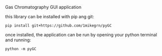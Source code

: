 Gas Chromatography GUI application

this library can be installed with pip ang git:

    pip install git+https://github.com/1mikegrn/pyGC
    
once installed, the application can be run by opening your python
terminal and running:

    python -m pyGC